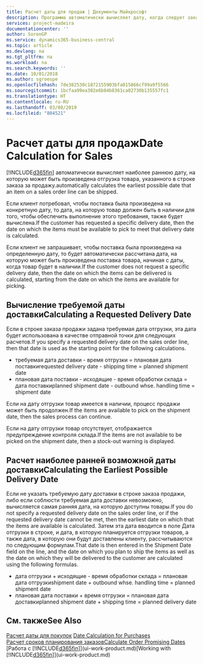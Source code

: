 ```yaml
---
title: Расчет даты для продаж | Документы Майкрософт
description: Программа автоматически вычисляет дату, когда следует заказать товар, чтобы иметь его на складе на определенную дату. Это дата, когда можно ожидать, что товары, заказанные на конкретную дату, будут доступны для подбора.
services: project-madeira
documentationcenter: ''
author: SorenGP
ms.service: dynamics365-business-central
ms.topic: article
ms.devlang: na
ms.tgt_pltfrm: na
ms.workload: na
ms.search.keywords: ''
ms.date: 10/01/2018
ms.author: sgroespe
ms.openlocfilehash: 7de382530c1872155903bfa015866cf99a9f5566
ms.sourcegitcommit: 1bcfaa99ea302e6b84b8361ca02730b135557fc1
ms.translationtype: HT
ms.contentlocale: ru-RU
ms.lasthandoff: 03/08/2019
ms.locfileid: "804521"
---
```

# <a name="date-calculation-for-sales"></a><span data-ttu-id="36da1-104">Расчет даты для продаж</span><span class="sxs-lookup"><span data-stu-id="36da1-104">Date Calculation for Sales</span></span>
[!INCLUDE[d365fin](includes/d365fin_md.md)] <span data-ttu-id="36da1-105">автоматически вычисляет наиболее раннюю дату, на которую может быть произведена отгрузка товара, указанного в строке заказа за продажу.</span><span class="sxs-lookup"><span data-stu-id="36da1-105">automatically calculates the earliest possible date that an item on a sales order line can be shipped.</span></span>

<span data-ttu-id="36da1-106">Если клиент потребовал, чтобы поставка была произведена на конкретную дату, то дата, на которую товар должен быть в наличии для того, чтобы обеспечить выполнение этого требования, также будет вычислена.</span><span class="sxs-lookup"><span data-stu-id="36da1-106">If the customer has requested a specific delivery date, then the date on which the items must be available to pick to meet that delivery date is calculated.</span></span>

<span data-ttu-id="36da1-107">Если клиент не запрашивает, чтобы поставка была произведена на определенную дату, то будет автоматически рассчитана дата, на которую может быть произведена поставка товара, начиная с даты, когда товар будет в наличии.</span><span class="sxs-lookup"><span data-stu-id="36da1-107">If the customer does not request a specific delivery date, then the date on which the items can be delivered is calculated, starting from the date on which the items are available for picking.</span></span>

## <a name="calculating-a-requested-delivery-date"></a><span data-ttu-id="36da1-108">Вычисление требуемой даты доставки</span><span class="sxs-lookup"><span data-stu-id="36da1-108">Calculating a Requested Delivery Date</span></span>
<span data-ttu-id="36da1-109">Если в строке заказа продажи задана требуемая дата отгрузки, эта дата будет использована в качестве отправной точки для следующих расчетов.</span><span class="sxs-lookup"><span data-stu-id="36da1-109">If you specify a requested delivery date on the sales order line, then that date is used as the starting point for the following calculations.</span></span>

- <span data-ttu-id="36da1-110">требуемая дата доставки - время отгрузки = плановая дата поставки</span><span class="sxs-lookup"><span data-stu-id="36da1-110">requested delivery date - shipping time = planned shipment date</span></span>
- <span data-ttu-id="36da1-111">плановая дата поставки - исходящие - время обработки склада = дата поставки</span><span class="sxs-lookup"><span data-stu-id="36da1-111">planned shipment date - outbound whse. handling time = shipment date</span></span>

<span data-ttu-id="36da1-112">Если на дату отгрузки товар имеется в наличии, процесс продажи может быть продолжен.</span><span class="sxs-lookup"><span data-stu-id="36da1-112">If the items are available to pick on the shipment date, then the sales process can continue.</span></span>

<span data-ttu-id="36da1-113">Если на дату отгрузки товар отсутствует, отображается предупреждение контроля склада.</span><span class="sxs-lookup"><span data-stu-id="36da1-113">If the items are not available to be picked on the shipment date, then a stock-out warning is displayed.</span></span>

## <a name="calculating-the-earliest-possible-delivery-date"></a><span data-ttu-id="36da1-114">Расчет наиболее ранней возможной даты доставки</span><span class="sxs-lookup"><span data-stu-id="36da1-114">Calculating the Earliest Possible Delivery Date</span></span>
<span data-ttu-id="36da1-115">Если не указать требуемую дату доставки в строке заказа продажи, либо если соблюсти требуемая дата доставки невозможно, вычисляется самая ранняя дата, на которую доступны товары.</span><span class="sxs-lookup"><span data-stu-id="36da1-115">If you do not specify a requested delivery date on the sales order line, or if the requested delivery date cannot be met, then the earliest date on which that the items are available is calculated.</span></span> <span data-ttu-id="36da1-116">Затем эта дата вводится в поле Дата отгрузки в строке, и дата, в которую планируется отгрузки товаров, а также дата, в которую они будут доставлены клиенту, рассчитываются по следующим формулам.</span><span class="sxs-lookup"><span data-stu-id="36da1-116">That date is then entered in the Shipment Date field on the line, and the date on which you plan to ship the items as well as the date on which they will be delivered to the customer are calculated using the following formulas.</span></span>

- <span data-ttu-id="36da1-117">дата отгрузки + исходящие - время обработки склада = плановая дата отгрузки</span><span class="sxs-lookup"><span data-stu-id="36da1-117">shipment date + outbound whse. handling time = planned shipment date</span></span>
- <span data-ttu-id="36da1-118">плановая дата поставки + время отгрузки = плановая дата доставки</span><span class="sxs-lookup"><span data-stu-id="36da1-118">planned shipment date + shipping time = planned delivery date</span></span>


## <a name="see-also"></a><span data-ttu-id="36da1-119">См. также</span><span class="sxs-lookup"><span data-stu-id="36da1-119">See Also</span></span>  
 <span data-ttu-id="36da1-120">[Расчет даты для покупок](purchasing-date-calculation-for-purchases.md) </span><span class="sxs-lookup"><span data-stu-id="36da1-120">[Date Calculation for Purchases](purchasing-date-calculation-for-purchases.md) </span></span>  
 [<span data-ttu-id="36da1-121">Расчет сроков планирования заказов</span><span class="sxs-lookup"><span data-stu-id="36da1-121">Calculate Order Promising Dates</span></span>](sales-how-to-calculate-order-promising-dates.md)  
 <span data-ttu-id="36da1-122">[Работа с [!INCLUDE[d365fin](includes/d365fin_md.md)]](ui-work-product.md)</span><span class="sxs-lookup"><span data-stu-id="36da1-122">[Working with [!INCLUDE[d365fin](includes/d365fin_md.md)]](ui-work-product.md)</span></span>
